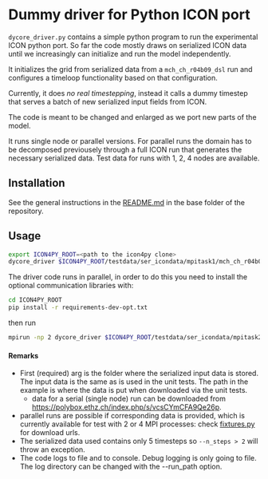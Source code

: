 # Dummy driver for Python ICON port

`dycore_driver.py` contains a simple python program to run the experimental ICON python port. So far the code mostly draws on serialized ICON data until we increasingly can initialize and run the model independently.

It initializes the grid from serialized data from a `mch_ch_r04b09_dsl` run and configures a timeloop functionality based on that configuration.

Currently, it does _no real timestepping_, instead it calls a dummy timestep that serves a batch of new serialized input fields from ICON.

The code is meant to be changed and enlarged as we port new parts of the model.

It runs single node or parallel versions. For parallel runs the domain has to be decomposed previousely through a full ICON run that generates the necessary serialized data. Test data for runs with 1, 2, 4 nodes are available.

## Installation

See the general instructions in the [README.md](../../README.md) in the base folder of the repository.

## Usage

```bash
export ICON4PY_ROOT=<path to the icon4py clone>
dycore_driver $ICON4PY_ROOT/testdata/ser_icondata/mpitask1/mch_ch_r04b09_dsl/ser_data --n_steps=2 --run_path=/home/magdalena/temp/icon
```

The driver code runs in parallel, in order to do this you need to install the optional communication libraries with:

```bash
cd ICON4PY_ROOT
pip install -r requirements-dev-opt.txt

```

then run

```bash
mpirun -np 2 dycore_driver $ICON4PY_ROOT/testdata/ser_icondata/mpitask2/mch_ch_r04b09_dsl/ser_data --mpi=True --n_steps=2 --run_path=/home/magdalena/temp/icon
```

#### Remarks

- First (required) arg is the folder where the serialized input data is stored. The input data is the same as is used in the unit tests. The path in the example is where the data is put when downloaded via the unit tests.
  - data for a serial (single node) run can be downloaded from https://polybox.ethz.ch/index.php/s/vcsCYmCFA9Qe26p.
- parallel runs are possible if corresponding data is provided, which is currently available for test with 2 or 4 MPI processes: check [fixtures.py](../common/src/icon4py/model/common/test_utils/fixtures.py) for download urls.
- The serialized data used contains only 5 timesteps so `--n_steps > 2` will throw an exception.
- The code logs to file and to console. Debug logging is only going to file. The log directory can be changed with the --run_path option.
